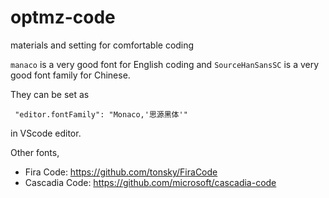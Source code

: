 # optmz-code
materials and setting for comfortable coding

`manaco` is a very good font for English coding and `SourceHanSansSC` is a very good font family for Chinese.

They can be set as

```
 "editor.fontFamily": "Monaco,'思源黑体'"
 ```

 in VScode editor.
 
Other fonts,

- Fira Code: <https://github.com/tonsky/FiraCode>
- Cascadia Code: <https://github.com/microsoft/cascadia-code>
